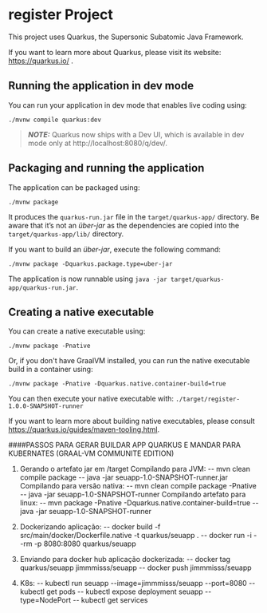 # register Project

This project uses Quarkus, the Supersonic Subatomic Java Framework.

If you want to learn more about Quarkus, please visit its website: https://quarkus.io/ .

## Running the application in dev mode

You can run your application in dev mode that enables live coding using:
```shell script
./mvnw compile quarkus:dev
```

> **_NOTE:_**  Quarkus now ships with a Dev UI, which is available in dev mode only at http://localhost:8080/q/dev/.

## Packaging and running the application

The application can be packaged using:
```shell script
./mvnw package
```
It produces the `quarkus-run.jar` file in the `target/quarkus-app/` directory.
Be aware that it’s not an _über-jar_ as the dependencies are copied into the `target/quarkus-app/lib/` directory.

If you want to build an _über-jar_, execute the following command:
```shell script
./mvnw package -Dquarkus.package.type=uber-jar
```

The application is now runnable using `java -jar target/quarkus-app/quarkus-run.jar`.

## Creating a native executable

You can create a native executable using: 
```shell script
./mvnw package -Pnative
```

Or, if you don't have GraalVM installed, you can run the native executable build in a container using: 
```shell script
./mvnw package -Pnative -Dquarkus.native.container-build=true
```

You can then execute your native executable with: `./target/register-1.0.0-SNAPSHOT-runner`

If you want to learn more about building native executables, please consult https://quarkus.io/guides/maven-tooling.html.


####PASSOS PARA GERAR BUILDAR APP QUARKUS E MANDAR PARA KUBERNATES (GRAAL-VM COMMUNITE EDITION)

1. Gerando o artefato jar em /target
   Compilando para JVM:
   -- mvn clean compile package
   -- java -jar seuapp-1.0-SNAPSHOT-runner.jar
   Compilando para versão nativa:
   -- mvn clean compile package -Pnative
   -- java -jar seuapp-1.0-SNAPSHOT-runner
   Compilando artefato para linux:
   -- mvn package -Pnative -Dquarkus.native.container-build=true
   -- java -jar seuapp-1.0-SNAPSHOT-runner

2. Dockerizando aplicação:
   -- docker build -f src/main/docker/Dockerfile.native -t quarkus/seuapp .
   -- docker run -i --rm -p 8080:8080 quarkus/seuapp

3. Enviando para docker hub aplicação dockerizada:
   -- docker tag quarkus/seuapp jimmmisss/seuapp
   -- docker push jimmmisss/seuapp

4. K8s:
   -- kubectl run seuapp --image=jimmmisss/seuapp --port=8080
   -- kubectl get pods
   -- kubectl expose deployment seuapp --type=NodePort
   -- kubectl get services
